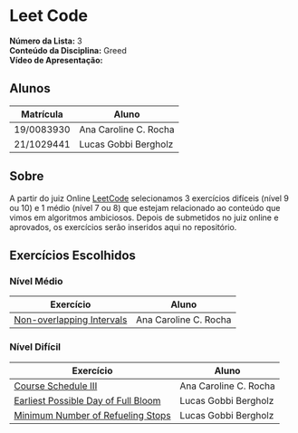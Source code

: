 # Leet Code

**Número da Lista:** 3<br>
**Conteúdo da Disciplina:** Greed<br>
**Vídeo de Apresentação:**

## Alunos
|Matrícula | Aluno |
| -- | -- |
| 19/0083930  |  Ana Caroline C. Rocha |
| 21/1029441  |  Lucas Gobbi Bergholz |

## Sobre 
A partir do juiz Online [LeetCode](https://leetcode.com/) selecionamos 3 exercícios difíceis (nível 9 ou 10) e 1 médio (nível 7 ou 8) que estejam relacionado ao conteúdo que vimos em algoritmos ambiciosos. Depois de submetidos no juiz online e aprovados, os exercícios serão inseridos aqui no repositório.

## Exercícios Escolhidos

### Nível Médio

|Exercício | Aluno |
| -- | -- |
| [Non-overlapping Intervals](https://leetcode.com/problems/non-overlapping-intervals/description) | Ana Caroline C. Rocha |

### Nível Difícil

|Exercício | Aluno |
| -- | -- |
| [Course Schedule III](https://leetcode.com/problems/course-schedule-iii/description) | Ana Caroline C. Rocha |
| [Earliest Possible Day of Full Bloom](https://leetcode.com/problems/earliest-possible-day-of-full-bloom/description) | Lucas Gobbi Bergholz |
| [Minimum Number of Refueling Stops](https://leetcode.com/problems/minimum-number-of-refueling-stops/description) | Lucas Gobbi Bergholz |
